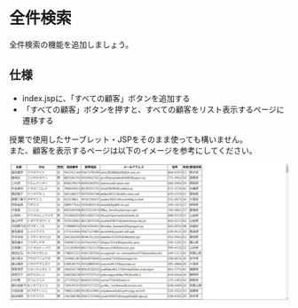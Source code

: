 # 全件検索

全件検索の機能を追加しましょう。  

## 仕様
- index.jspに、「すべての顧客」ボタンを追加する
- 「すべての顧客」ボタンを押すと、すべての顧客をリスト表示するページに遷移する

授業で使用したサーブレット・JSPをそのまま使っても構いません。  
また、顧客を表示するページは以下のイメージを参考にしてください。  

![顧客リスト表示](./image/customer.png)

